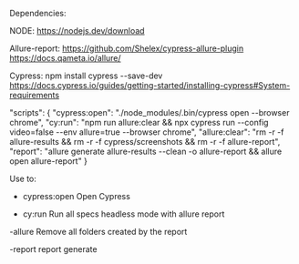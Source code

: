 Dependencies:

NODE:
https://nodejs.dev/download

Allure-report:
https://github.com/Shelex/cypress-allure-plugin
https://docs.qameta.io/allure/

Cypress:
npm install cypress --save-dev
https://docs.cypress.io/guides/getting-started/installing-cypress#System-requirements

"scripts": {
    "cypress:open": "./node_modules/.bin/cypress open --browser chrome",
    "cy:run": "npm run allure:clear && npx cypress run --config video=false --env allure=true --browser chrome",
    "allure:clear": "rm -r -f allure-results && rm -r -f cypress/screenshots && rm -r -f allure-report",
    "report": "allure generate allure-results --clean -o allure-report && allure open allure-report"
  }

Use to:
- cypress:open
  Open Cypress
  
- cy:run
  Run all specs headless mode with allure report
  
-allure 
  Remove all folders created by the report
  
-report
  report generate

  
  
